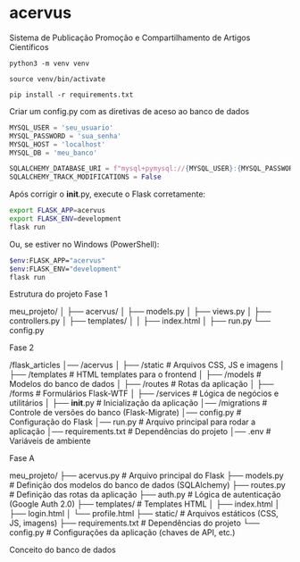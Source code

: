 # acervus
Sistema de Publicação Promoção e Compartilhamento de Artigos Científicos


```shell
python3 -m venv venv

source venv/bin/activate

pip install -r requirements.txt

 ```


Criar um config.py com as diretivas de aceso ao banco de dados

```py
MYSQL_USER = 'seu_usuario'
MYSQL_PASSWORD = 'sua_senha'
MYSQL_HOST = 'localhost'
MYSQL_DB = 'meu_banco'

SQLALCHEMY_DATABASE_URI = f"mysql+pymysql://{MYSQL_USER}:{MYSQL_PASSWORD}@{MYSQL_HOST}/{MYSQL_DB}"
SQLALCHEMY_TRACK_MODIFICATIONS = False
```


Após corrigir o __init__.py, execute o Flask corretamente:
```sh
export FLASK_APP=acervus
export FLASK_ENV=development
flask run
``` 
Ou, se estiver no Windows (PowerShell):

```sh
$env:FLASK_APP="acervus"
$env:FLASK_ENV="development"
flask run
```

Estrutura do projeto Fase 1

meu_projeto/
│
├── acervus/
│   ├── models.py
│   ├── views.py
│   ├── controllers.py
│   ├── templates/
│   │   ├── index.html
│
├── run.py
└── config.py





Fase 2

/flask_articles
│── /acervus
│   ├── /static        # Arquivos CSS, JS e imagens
│   ├── /templates     # HTML templates para o frontend
│   ├── /models        # Modelos do banco de dados
│   ├── /routes        # Rotas da aplicação
│   ├── /forms         # Formulários Flask-WTF
│   ├── /services      # Lógica de negócios e utilitários
│   ├── __init__.py    # Inicialização da aplicação
│── /migrations        # Controle de versões do banco (Flask-Migrate)
│── config.py          # Configuração do Flask
│── run.py             # Arquivo principal para rodar a aplicação
│── requirements.txt   # Dependências do projeto
│── .env               # Variáveis de ambiente




Fase A

meu_projeto/
├── acervus.py          # Arquivo principal do Flask
├── models.py       # Definição dos modelos do banco de dados (SQLAlchemy)
├── routes.py       # Definição das rotas da aplicação
├── auth.py         # Lógica de autenticação (Google Auth 2.0)
├── templates/      # Templates HTML
│   ├── index.html
│   ├── login.html
│   └── profile.html
├── static/         # Arquivos estáticos (CSS, JS, imagens)
├── requirements.txt # Dependências do projeto
└── config.py       # Configurações da aplicação (chaves de API, etc.)



Conceito do banco de dados


